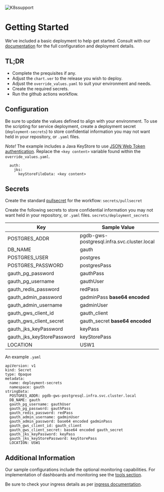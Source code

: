 ![K8ssupport](https://badgen.net/badge/supported%20K8s%20release/1.22/cyan)
# Getting Started
We've included a basic deployment to help get started.
Consult with our [documentation](https://all.docs.genesys.com/AUTH/Current/AuthPEGuide/Overview) for the full configuration and deployment details.

## TL;DR
- Complete the prequisites if any.
- Adjust the `chart.ver` to the release you wish to deploy.
- Adjust the `override_values.yaml` to suit your environment and needs.
- Create the required secrets.
- Run the github actions workflow.

## Configuration

Be sure to update the values defined to align with your environment.
To use the scripting for service deployment, create a deployment secret (`deployment-secrets`) to store confidential information you may not want held in your repository, or `.yaml` files. 

*Note!* The example includes a Java KeyStore to use [JSON Web Token authentication](https://all.docs.genesys.com/AUTH/Current/AuthPEGuide/Configure). Replace the `<key content>` variable found within the `override_values.yaml`.

```
  auth:
    jks:
      keyStoreFileData: <key content>	
```

## Secrets 
Create the standard [pullsecret](../#-considerations) for the workflow: 
`secrets/pullsecret`

Create the following secrets to store confidential information you may not want held in your repository, or `.yaml` files. 
`secrets/deployment_secrets`

|Key|Sample Value|
|-|-|
POSTGRES_ADDR|pgdb-gws-postgresql.infra.svc.cluster.local
DB_NAME|gauth
POSTGRES_USER|postgres
POSTGRES_PASSWORD|postgresPass
gauth_pg_password|gauthPass
gauth_pg_username|gauthUser
gauth_redis_password|redPass
gauth_admin_password|gadminPass **base64 encoded**
gauth_admin_username|gadminUser
gauth_gws_client_id|gauth_client
gauth_gws_client_secret|gauth_secret **base64 encoded**
gauth_jks_keyPassword|keyPass
gauth_jks_keyStorePassword|keyStorePass
LOCATION|USW1

An example `.yaml`
```
apiVersion: v1
kind: Secret
type: Opaque
metadata:
  name: deployment-secrets
  namespace: gauth
stringData:
  POSTGRES_ADDR: pgdb-gws-postgresql.infra.svc.cluster.local
  DB_NAME: gauth
  gauth_pg_username: gauthUser
  gauth_pg_password: gauthPass
  gauth_redis_password: redPass
  gauth_admin_username: gadminUser
  gauth_admin_password: base64 encoded gadminPass
  gauth_gws_client_id: gauth_client
  gauth_gws_client_secret: base64 encoded gauth_secret
  gauth_jks_keyPassword: keyPass 
  gauth_jks_keyStorePassword: keyStorePass
  LOCATION: USW1
```
## Additional Information

Our sample configurations include the optional monitoring capabilities. For implementation of dashboards and monitoring see the [tools section](/tools).

Be sure to check your ingress details as per [ingress documentation](/doc/ingress.md).

